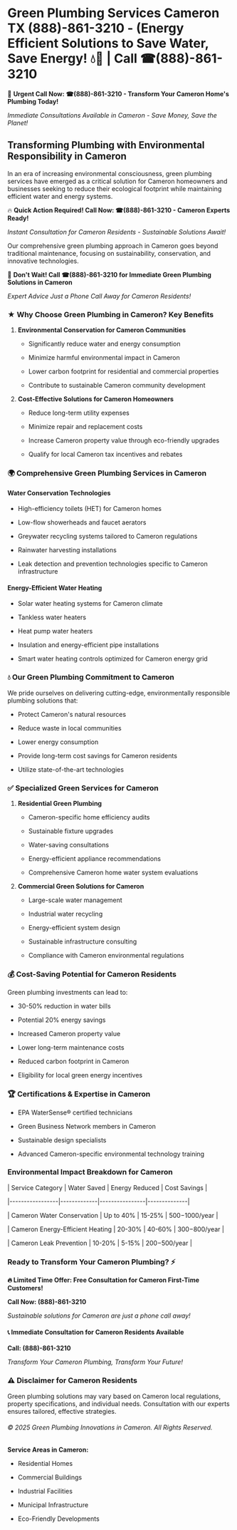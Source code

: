 # Green Plumbing Services Cameron TX (888)-861-3210 - (Energy Efficient Solutions to Save Water, Save Energy! 💧🌿 | Call ☎(888)-861-3210

🚨 **Urgent Call Now: ☎(888)-861-3210 - Transform Your Cameron Home's Plumbing Today!**
*Immediate Consultations Available in Cameron - Save Money, Save the Planet!*

## Transforming Plumbing with Environmental Responsibility in Cameron

In an era of increasing environmental consciousness, green plumbing services have emerged as a critical solution for Cameron homeowners and businesses seeking to reduce their ecological footprint while maintaining efficient water and energy systems. 

🔥 **Quick Action Required! Call Now: ☎(888)-861-3210 - Cameron Experts Ready!**
*Instant Consultation for Cameron Residents - Sustainable Solutions Await!*

Our comprehensive green plumbing approach in Cameron goes beyond traditional maintenance, focusing on sustainability, conservation, and innovative technologies.

🚨 **Don't Wait! Call ☎(888)-861-3210 for Immediate Green Plumbing Solutions in Cameron**
*Expert Advice Just a Phone Call Away for Cameron Residents!*

### ★ Why Choose Green Plumbing in Cameron? Key Benefits

1. **Environmental Conservation for Cameron Communities** 
   - Significantly reduce water and energy consumption
   - Minimize harmful environmental impact in Cameron
   - Lower carbon footprint for residential and commercial properties
   - Contribute to sustainable Cameron community development

2. **Cost-Effective Solutions for Cameron Homeowners** 
   - Reduce long-term utility expenses
   - Minimize repair and replacement costs
   - Increase Cameron property value through eco-friendly upgrades
   - Qualify for local Cameron tax incentives and rebates

### 🌍 Comprehensive Green Plumbing Services in Cameron

#### Water Conservation Technologies
- High-efficiency toilets (HET) for Cameron homes
- Low-flow showerheads and faucet aerators
- Greywater recycling systems tailored to Cameron regulations
- Rainwater harvesting installations
- Leak detection and prevention technologies specific to Cameron infrastructure

#### Energy-Efficient Water Heating
- Solar water heating systems for Cameron climate
- Tankless water heaters
- Heat pump water heaters
- Insulation and energy-efficient pipe installations
- Smart water heating controls optimized for Cameron energy grid

### 💧 Our Green Plumbing Commitment to Cameron

We pride ourselves on delivering cutting-edge, environmentally responsible plumbing solutions that:
- Protect Cameron's natural resources
- Reduce waste in local communities
- Lower energy consumption
- Provide long-term cost savings for Cameron residents
- Utilize state-of-the-art technologies

### ✅ Specialized Green Services for Cameron

1. **Residential Green Plumbing**
   - Cameron-specific home efficiency audits
   - Sustainable fixture upgrades
   - Water-saving consultations
   - Energy-efficient appliance recommendations
   - Comprehensive Cameron home water system evaluations

2. **Commercial Green Solutions for Cameron**
   - Large-scale water management
   - Industrial water recycling
   - Energy-efficient system design
   - Sustainable infrastructure consulting
   - Compliance with Cameron environmental regulations

### 💰 Cost-Saving Potential for Cameron Residents

Green plumbing investments can lead to:
- 30-50% reduction in water bills
- Potential 20% energy savings
- Increased Cameron property value
- Lower long-term maintenance costs
- Reduced carbon footprint in Cameron
- Eligibility for local green energy incentives

### 🏆 Certifications & Expertise in Cameron

- EPA WaterSense® certified technicians
- Green Business Network members in Cameron
- Sustainable design specialists
- Advanced Cameron-specific environmental technology training

### Environmental Impact Breakdown for Cameron

| Service Category | Water Saved | Energy Reduced | Cost Savings |
|-----------------|-------------|----------------|--------------|
| Cameron Water Conservation | Up to 40% | 15-25% | $500-$1000/year |
| Cameron Energy-Efficient Heating | 20-30% | 40-60% | $300-$800/year |
| Cameron Leak Prevention | 10-20% | 5-15% | $200-$500/year |

### Ready to Transform Your Cameron Plumbing? ⚡

**🔥 Limited Time Offer: Free Consultation for Cameron First-Time Customers!**

**Call Now: (888)-861-3210**
*Sustainable solutions for Cameron are just a phone call away!*

#### 📞 Immediate Consultation for Cameron Residents Available

**Call: (888)-861-3210**
*Transform Your Cameron Plumbing, Transform Your Future!*

### ⚠️ Disclaimer for Cameron Residents

Green plumbing solutions may vary based on Cameron local regulations, property specifications, and individual needs. Consultation with our experts ensures tailored, effective strategies.

###### © 2025 Green Plumbing Innovations in Cameron. All Rights Reserved.

**Service Areas in Cameron:** 
- Residential Homes
- Commercial Buildings
- Industrial Facilities
- Municipal Infrastructure
- Eco-Friendly Developments